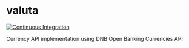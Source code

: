 # valuta

[![Continuous Integration](https://github.com/ianrobrien/valuta/actions/workflows/ci.yaml/badge.svg)](https://github.com/ianrobrien/valuta/actions/workflows/ci.yaml)

Currency API implementation using DNB Open Banking Currencies API
